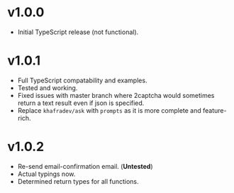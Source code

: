 # v1.0.0
* Initial TypeScript release (not functional).

# v1.0.1
* Full TypeScript compatability and examples.
* Tested and working.
* Fixed issues with master branch where 2captcha would sometimes return a text result even if json is specified.
* Replace ``khafradev/ask`` with ``prompts`` as it is more complete and feature-rich.

# v1.0.2
* Re-send email-confirmation email. (**Untested**)
* Actual typings now.
* Determined return types for all functions.